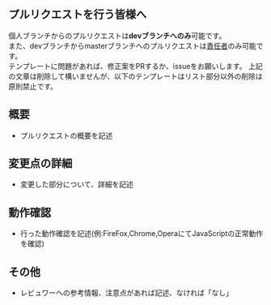 ## プルリクエストを行う皆様へ
個人ブランチからのプルリクエストは**devブランチへのみ**可能です。  
また、devブランチからmasterブランチへのプルリクエストは[責任者](https://github.com/TakajoDormitory/HomePage/wiki#%E8%B2%AC%E4%BB%BB%E8%80%85)のみ可能です。  
テンプレートに問題があれば、修正案をPRするか、issueをお願いします。
上記の文章は削除して構いませんが、以下のテンプレートはリスト部分以外の削除は原則禁止です。  

## 概要

* プルリクエストの概要を記述

## 変更点の詳細

* 変更した部分について、詳細を記述

## 動作確認

* 行った動作確認を記述(例:FireFox,Chrome,OperaにてJavaScriptの正常動作を確認)

## その他

* レビュワーへの参考情報、注意点があれば記述、なければ「なし」